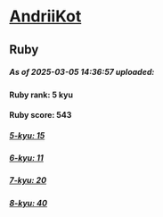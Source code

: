 # [AndriiKot](https://www.codewars.com/users/AndriiKot) 
## Ruby

##### As of 2025-03-05 14:36:57 uploaded:

#### Ruby rank: 5 kyu

#### Ruby score: 543

##### [5-kyu: 15](https://github.com/AndriiKot/Ruby__CodeWars/tree/main/kyu-5)

##### [6-kyu: 11](https://github.com/AndriiKot/Ruby__CodeWars/tree/main/kyu-6)

##### [7-kyu: 20](https://github.com/AndriiKot/Ruby__CodeWars/tree/main/kyu-7)

##### [8-kyu: 40](https://github.com/AndriiKot/Ruby__CodeWars/tree/main/kyu-8)

